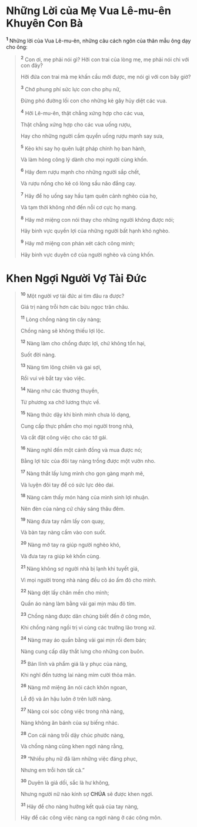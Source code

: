 # Những Lời của Mẹ Vua Lê-mu-ên Khuyên Con Bà
<sup><b>1</b></sup> Những lời của Vua Lê-mu-ên, những câu cách ngôn của thân mẫu ông dạy cho ông:

> <sup><b>2</b></sup> Con ơi, mẹ phải nói gì? Hỡi con trai của lòng mẹ, mẹ phải nói chi với con đây?
>
> Hỡi đứa con trai mà mẹ khấn cầu mới được, mẹ nói gì với con bây giờ?
>
> <sup><b>3</b></sup> Chớ phung phí sức lực con cho phụ nữ,
>
> Đừng phó đường lối con cho những kẻ gây hủy diệt các vua.
>
> <sup><b>4</b></sup> Hỡi Lê-mu-ên, thật chẳng xứng hợp cho các vua,
>
> Thật chẳng xứng hợp cho các vua uống rượu,
>
> Hay cho những người cầm quyền uống rượu mạnh say sưa,
>
> <sup><b>5</b></sup> Kẻo khi say họ quên luật pháp chính họ ban hành,
>
> Và làm hỏng công lý dành cho mọi người cùng khốn.
>
> <sup><b>6</b></sup> Hãy đem rượu mạnh cho những người sắp chết,
>
> Và rượu nồng cho kẻ có lòng sầu não đắng cay.
>
> <sup><b>7</b></sup> Hãy để họ uống say hầu tạm quên cảnh nghèo của họ,
>
> Và tạm thời không nhớ đến nỗi cơ cực họ mang.
>
> <sup><b>8</b></sup> Hãy mở miệng con nói thay cho những người không được nói;
>
> Hãy binh vực quyền lợi của những người bất hạnh khó nghèo.
>
> <sup><b>9</b></sup> Hãy mở miệng con phán xét cách công minh;
>
> Hãy binh vực duyên cớ của người nghèo và cùng khốn.

# Khen Ngợi Người Vợ Tài Đức

> <sup><b>10</b></sup> Một người vợ tài đức ai tìm đâu ra được?
>
> Giá trị nàng trỗi hơn các bửu ngọc trân châu.
>
> <sup><b>11</b></sup> Lòng chồng nàng tin cậy nàng;
>
> Chồng nàng sẽ không thiếu lợi lộc.
>
> <sup><b>12</b></sup> Nàng làm cho chồng được lợi, chứ không tổn hại,
>
> Suốt đời nàng.
>
> <sup><b>13</b></sup> Nàng tìm lông chiên và gai sợi,
>
> Rồi vui vẻ bắt tay vào việc.
>
> <sup><b>14</b></sup> Nàng như các thương thuyền,
>
> Từ phương xa chở lương thực về.
>
> <sup><b>15</b></sup> Nàng thức dậy khi bình minh chưa ló dạng,
>
> Cung cấp thực phẩm cho mọi người trong nhà,
>
> Và cắt đặt công việc cho các tớ gái.
>
> <sup><b>16</b></sup> Nàng nghĩ đến một cánh đồng và mua được nó;
>
> Bằng lợi tức của đôi tay nàng trồng được một vườn nho.
>
> <sup><b>17</b></sup> Nàng thắt lấy lưng mình cho gọn gàng mạnh mẽ,
>
> Và luyện đôi tay để có sức lực dẻo dai.
>
> <sup><b>18</b></sup> Nàng cảm thấy món hàng của mình sinh lợi nhuận.
>
> Nên đèn của nàng cứ cháy sáng thâu đêm.
>
> <sup><b>19</b></sup> Nàng đưa tay nắm lấy con quay,
>
> Và bàn tay nàng cầm vào con suốt.
>
> <sup><b>20</b></sup> Nàng mở tay ra giúp người nghèo khó,
>
> Và đưa tay ra giúp kẻ khốn cùng.
>
> <sup><b>21</b></sup> Nàng không sợ người nhà bị lạnh khi tuyết giá,
>
> Vì mọi người trong nhà nàng đều có áo ấm đỏ cho mình.
>
> <sup><b>22</b></sup> Nàng dệt lấy chăn mền cho mình;
>
> Quần áo nàng làm bằng vải gai mịn màu đỏ tím.
>
> <sup><b>23</b></sup> Chồng nàng được dân chúng biết đến ở công môn,
>
> Khi chồng nàng ngồi trị vì cùng các trưởng lão trong xứ.
>
> <sup><b>24</b></sup> Nàng may áo quần bằng vải gai mịn rồi đem bán;
>
> Nàng cung cấp dây thắt lưng cho những con buôn.
>
> <sup><b>25</b></sup> Bản lĩnh và phẩm giá là y phục của nàng,
>
> Khi nghĩ đến tương lai nàng mỉm cười thỏa mãn.
>
> <sup><b>26</b></sup> Nàng mở miệng ăn nói cách khôn ngoan,
>
> Lễ độ và ân hậu luôn ở trên lưỡi nàng.
>
> <sup><b>27</b></sup> Nàng coi sóc công việc trong nhà nàng,
>
> Nàng không ăn bánh của sự biếng nhác.
>
> <sup><b>28</b></sup> Con cái nàng trỗi dậy chúc phước nàng,
>
> Và chồng nàng cũng khen ngợi nàng rằng,
>
> <sup><b>29</b></sup> “Nhiều phụ nữ đã làm những việc đáng phục,
>
> Nhưng em trỗi hơn tất cả.”
>
> <sup><b>30</b></sup> Duyên là giả dối, sắc là hư không,
>
> Nhưng người nữ nào kính sợ **CHÚA** sẽ được khen ngợi.
>
> <sup><b>31</b></sup> Hãy để cho nàng hưởng kết quả của tay nàng,
>
> Hãy để các công việc nàng ca ngợi nàng ở các công môn.